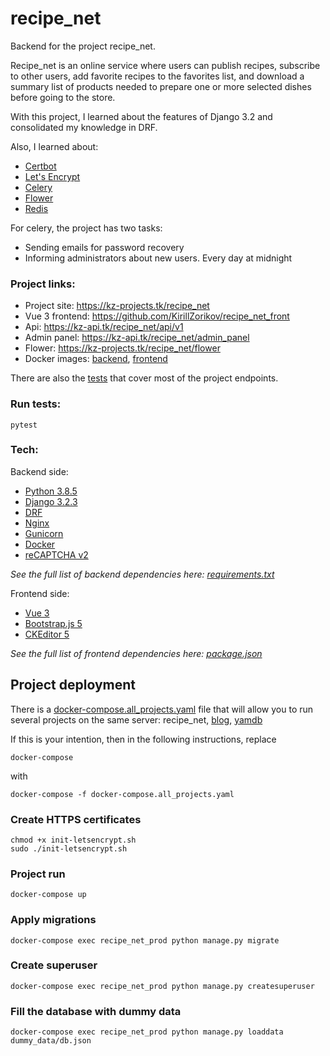 # recipe_net

Backend for the project recipe_net.

Recipe_net is an online service where users can publish recipes, 
subscribe to other users, add favorite recipes to the favorites list, 
and download a summary list of products needed to prepare one or more selected dishes before going to the store.

With this project, I learned about the features of Django 3.2 and consolidated my knowledge in DRF.

Also, I learned about:
* [Certbot](https://certbot.eff.org/)
* [Let's Encrypt](https://letsencrypt.org/)
* [Celery](https://docs.celeryproject.org/en/stable/index.html)
* [Flower](https://flower.readthedocs.io/en/latest/)
* [Redis](https://redis.io/)

For celery, the project has two tasks:
* Sending emails for password recovery
* Informing administrators about new users. Every day at midnight

### Project links:

* Project site: https://kz-projects.tk/recipe_net
* Vue 3 frontend: https://github.com/KirillZorikov/recipe_net_front
* Api: https://kz-api.tk/recipe_net/api/v1
* Admin panel: https://kz-api.tk/recipe_net/admin_panel
* Flower: https://kz-projects.tk/recipe_net/flower
* Docker images: [backend](https://hub.docker.com/repository/docker/kzorikov/recipe_net_back), [frontend](https://hub.docker.com/repository/docker/kzorikov/recipe_net_front)

There are also the [tests](https://github.com/KirillZorikov/recipe_net/tree/master/tests) that cover most of the project endpoints.

### Run tests:

```
pytest
```

### Tech:

Backend side:

* [Python 3.8.5](https://www.python.org/)
* [Django 3.2.3](https://www.djangoproject.com/) 
* [DRF](https://www.django-rest-framework.org/)
* [Nginx](https://www.nginx.com/)
* [Gunicorn](https://gunicorn.org/)
* [Docker](https://www.docker.com/)
* [reCAPTCHA v2](https://developers.google.com/recaptcha/docs/display)

*See the full list of backend dependencies here: [requirements.txt](https://github.com/KirillZorikov/recipe_net/blob/master/requirements.txt)*

Frontend side:

* [Vue 3](https://v3.vuejs.org/)
* [Bootstrap.js 5](https://getbootstrap.com/docs/5.0/getting-started/introduction/)
* [CKEditor 5](https://ckeditor.com/docs/ckeditor5/latest/builds/guides/integration/frameworks/vuejs-v3.html)

*See the full list of frontend dependencies here: [package.json](https://github.com/KirillZorikov/recipe_net_front/blob/master/package.json)*

## Project deployment

There is a [docker-compose.all_projects.yaml](https://github.com/KirillZorikov/recipe_net/blob/master/docker-compose.all_projects.yaml) file that will allow you to run several projects on the same server:
recipe_net, 
[blog](https://github.com/KirillZorikov/blog_back),
[yamdb](https://github.com/KirillZorikov/yamdb_final)

If this is your intention, then in the following instructions, replace 
```
docker-compose
```
with 
```
docker-compose -f docker-compose.all_projects.yaml
```

### Create HTTPS certificates
```
chmod +x init-letsencrypt.sh
sudo ./init-letsencrypt.sh
```

### Project run
```
docker-compose up
```

### Apply migrations
```
docker-compose exec recipe_net_prod python manage.py migrate
```

### Create superuser
```
docker-compose exec recipe_net_prod python manage.py createsuperuser
```

### Fill the database with dummy data
```
docker-compose exec recipe_net_prod python manage.py loaddata dummy_data/db.json
```
